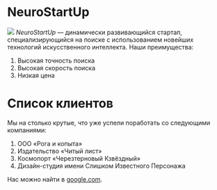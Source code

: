 # NeuroStartUp
![](https://netology-code.github.io/git-homeworks/introduction/assets/logo.png)
*NeuroStartUp* — динамически развивающийся стартап, специализирующийся на поиске с использованием новейших технологий искусственного интеллекта.
Наши преимущества:
1. Высокая точность поиска  
2. Высокая скорость поиска  
3. Низкая цена  

# Список клиентов
Мы на столько крутые, что уже успели поработать со следующими компаниями:  

1. ООО «Рога и копыта»  
2. Издательство «Читый лист»  
3. Космопорт «Черезтерновый Кзвёздный»  
4. Дизайн-студия имени Слишком Известного Персонажа  
   
Нас можно найти в [google.com](https://www.google.com/).
